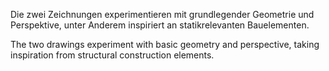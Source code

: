 <!--
title: Geometrie- und Perspektivenstudien
title_translate: Geometric and Perspectival Studies
date: 03-2015
links: 
list: Zeichnung auf Papier, beide 29,7 x 42,0 cm
list_translate: Drawing on paper, both 11.7 x 16.5 in
-->
<div><p>Die zwei Zeichnungen experimentieren mit grundlegender Geometrie und Perspektive, unter Anderem inspiriert an statikrelevanten Bauelementen.</p>
<p class="translate">The two drawings experiment with basic geometry and perspective, taking
inspiration from structural construction elements.</p></div>